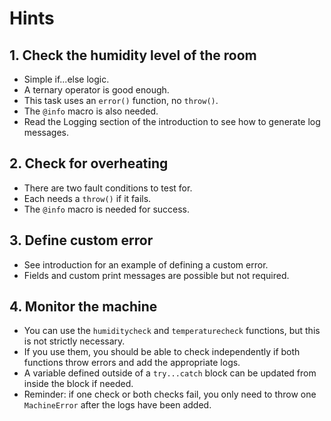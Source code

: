 # Hints

## 1. Check the humidity level of the room

- Simple if...else logic.
- A ternary operator is good enough.
- This task uses an `error()` function, no `throw()`.
- The `@info` macro is also needed.
- Read the Logging section of the introduction to see how to generate log messages.

## 2. Check for overheating

- There are two fault conditions to test for.
- Each needs a `throw()` if it fails.
- The `@info` macro is needed for success.

## 3. Define custom error

- See introduction for an example of defining a custom error.
- Fields and custom print messages are possible but not required.

## 4. Monitor the machine

- You can use the `humiditycheck` and `temperaturecheck` functions, but this is not strictly necessary.
- If you use them, you should be able to check independently if both functions throw errors and add the appropriate logs.
- A variable defined outside of a `try...catch` block can be updated from inside the block if needed.
- Reminder: if one check or both checks fail, you only need to throw one `MachineError` after the logs have been added.
